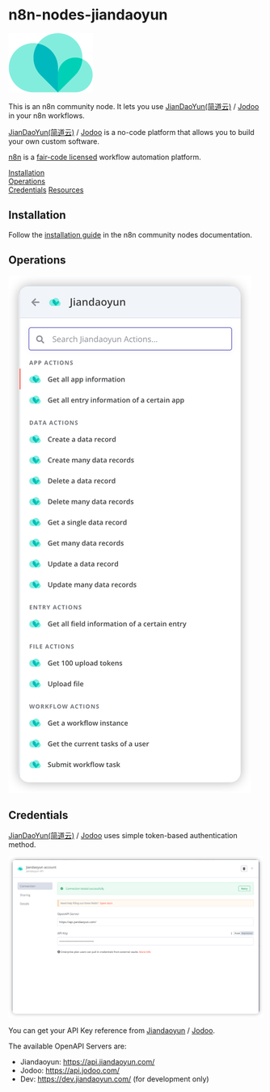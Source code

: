 # n8n-nodes-jiandaoyun

![](./nodes/Jiandaoyun/jiandaoyun.light.png)

This is an n8n community node. It lets you use [JianDaoYun(简道云)](https://www.jiandaoyun.com) / [Jodoo](https://www.jodoo.com) in your n8n workflows.

[JianDaoYun(简道云)](https://www.jiandaoyun.com) / [Jodoo](https://www.jodoo.com)  is a no-code platform that allows you to build your own custom software.

[n8n](https://n8n.io/) is a [fair-code licensed](https://docs.n8n.io/reference/license/) workflow automation platform.

[Installation](#installation)  
[Operations](#operations)  
[Credentials](#credentials)  <!-- delete if no auth needed -->
[Resources](#resources)

## Installation

Follow the [installation guide](https://docs.n8n.io/integrations/community-nodes/installation/) in the n8n community nodes documentation.

## Operations
![](./assets/1.png)

## Credentials

[JianDaoYun(简道云)](https://www.jiandaoyun.com) / [Jodoo](https://www.jodoo.com) uses simple token-based authentication method.

![](./assets/2.png)

You can get your API Key reference from [Jiandaoyun](https://hc.jiandaoyun.com/open/10992#22%E5%88%9B%E5%BB%BAapikey) / [Jodoo](https://help.jodoo.com/open/11261#authenticationmethod).

The available OpenAPI Servers are:
- Jiandaoyun: https://api.jiandaoyun.com/
- Jodoo: https://api.jodoo.com/
- Dev: https://dev.jiandaoyun.com/ (for development only)
